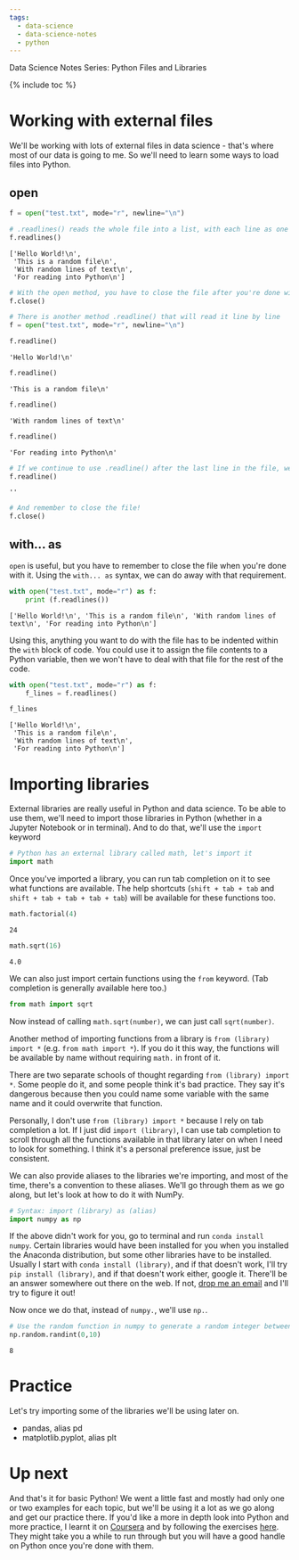 ```yaml
---
tags:
  - data-science
  - data-science-notes
  - python
---
```

Data Science Notes Series: Python Files and Libraries

{% include toc %}

# Working with external files

We'll be working with lots of external files in data science - that's where most of our data is going to me. So we'll need to learn some ways to load files into Python.

## open


```python
f = open("test.txt", mode="r", newline="\n")
```


```python
# .readlines() reads the whole file into a list, with each line as one element
f.readlines()
```




    ['Hello World!\n',
     'This is a random file\n',
     'With random lines of text\n',
     'For reading into Python\n']




```python
# With the open method, you have to close the file after you're done with it
f.close()
```


```python
# There is another method .readline() that will read it line by line
f = open("test.txt", mode="r", newline="\n")
```


```python
f.readline()
```




    'Hello World!\n'




```python
f.readline()
```




    'This is a random file\n'




```python
f.readline()
```




    'With random lines of text\n'




```python
f.readline()
```




    'For reading into Python\n'




```python
# If we continue to use .readline() after the last line in the file, we'll get an empty string
f.readline()
```




    ''




```python
# And remember to close the file!
f.close()
```

## with... as

`open` is useful, but you have to remember to close the file when you're done with it. Using the `with... as` syntax, we can do away with that requirement.


```python
with open("test.txt", mode="r") as f:
    print (f.readlines())
```

    ['Hello World!\n', 'This is a random file\n', 'With random lines of text\n', 'For reading into Python\n']


Using this, anything you want to do with the file has to be indented within the `with` block of code. You could use it to assign the file contents to a Python variable, then we won't have to deal with that file for the rest of the code.


```python
with open("test.txt", mode="r") as f:
    f_lines = f.readlines()
```


```python
f_lines
```




    ['Hello World!\n',
     'This is a random file\n',
     'With random lines of text\n',
     'For reading into Python\n']



# Importing libraries

External libraries are really useful in Python and data science. To be able to use them, we'll need to import those libraries in Python (whether in a Jupyter Notebook or in terminal). And to do that, we'll use the `import` keyword


```python
# Python has an external library called math, let's import it
import math
```

Once you've imported a library, you can run tab completion on it to see what functions are available.
The help shortcuts (`shift + tab + tab` and `shift + tab + tab + tab + tab`) will be available for these functions too.


```python
math.factorial(4)
```




    24




```python
math.sqrt(16)
```




    4.0



We can also just import certain functions using the `from` keyword. (Tab completion is generally available here too.)


```python
from math import sqrt
```

Now instead of calling `math.sqrt(number)`, we can just call `sqrt(number)`.

Another method of importing functions from a library is `from (library) import *` (e.g. `from math import *`). If you do it this way, the functions will be available by name without requiring `math.` in front of it.

There are two separate schools of thought regarding `from (library) import *`. Some people do it, and some people think it's bad practice. They say it's dangerous because then you could name some variable with the same name and it could overwrite that function.

Personally, I don't use `from (library) import *` because I rely on tab completion a lot. If I just did `import (library)`, I can use tab completion to scroll through all the functions available in that library later on when I need to look for something. I think it's a personal preference issue, just be consistent.

We can also provide aliases to the libraries we're importing, and most of the time, there's a convention to these aliases. We'll go through them as we go along, but let's look at how to do it with NumPy.


```python
# Syntax: import (library) as (alias)
import numpy as np
```

If the above didn't work for you, go to terminal and run `conda install numpy`. Certain libraries would have been installed for you when you installed the Anaconda distribution, but some other libraries have to be installed. Usually I start with `conda install (library)`, and if that doesn't work, I'll try `pip install (library)`, and if that doesn't work either, google it. There'll be an answer somewhere out there on the web. If not, [drop me an email](mailto:ongjoce@gmail.com) and I'll try to figure it out!

Now once we do that, instead of `numpy.`, we'll use `np.`.


```python
# Use the random function in numpy to generate a random integer between 0 (inclusive) and 10 (exclusive)
np.random.randint(0,10)
```




    8



# Practice

Let's try importing some of the libraries we'll be using later on.

- pandas, alias pd
- matplotlib.pyplot, alias plt

# Up next

And that's it for basic Python! We went a little fast and mostly had only one or two examples for each topic, but we'll be using it a lot as we go along and get our practice there. If you'd like a more in depth look into Python and more practice, I learnt it on [Coursera](https://www.coursera.org/learn/python) and by following the exercises [here](https://learnpythonthehardway.org). They might take you a while to run through but you will have a good handle on Python once you're done with them.

